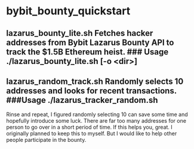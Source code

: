# bybit_bounty_quickstart
## lazarus_bounty_lite.sh  Fetches hacker addresses from Bybit Lazarus Bounty API to track the $1.5B Ethereum heist.  ### Usage ./lazarus_bounty_lite.sh [-o &lt;dir>]
## lazarus_random_track.sh Randomly selects 10 addresses and looks for recent transactions. ###Usage ./lazarus_tracker_random.sh 

Rinse and repeat, I figured randomly selecting 10 can save some time and hopefully introduce some luck. There are far too many addresses for one person to go over in a short period of time.
If this helps you, great. I originally planned to keep this to myself. But I would like to help other people participate in the bounty.
